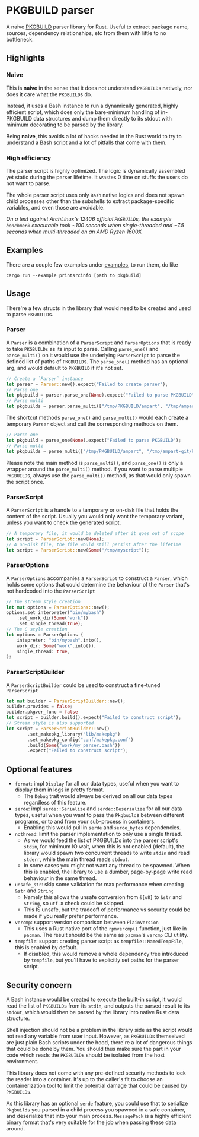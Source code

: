 # PKGBUILD parser

A naive [PKGBUILD](https://wiki.archlinux.org/title/PKGBUILD) parser library for Rust. Useful to extract package name, sources, dependency relationships, etc from them with little to no bottleneck. 

## Highlights

### Naive
This is **naive** in the sense that it does not understand `PKGBUILD`s natively, nor does it care what the `PKGBUILD`s do. 

Instead, it uses a Bash instance to run a dynamically generated, highly efficient script, which does only the bare-minimum handling of in-PKGBUILD data structures and dump them directly to its stdout with minimum decorating to be parsed by the library.

Being **naive**, this avoids a lot of hacks needed in the Rust world to try to understand a Bash script and a lot of pitfalls that come with them.

### High efficiency
The parser script is highly optimized. The logic is dynamically assembled yet static during the parser lifetime. It wastes 0 time on stuffs the users do not want to parse.

The whole parser script uses only `Bash` native logics and does not spawn child processes other than the subshells to extract package-specific variables, and even those are avoidable.

_On a test against ArchLinux's 12406 official `PKGBUILD`s, the example `benchmark` executable took ~100 seconds when single-threaded and ~7.5 seconds when multi-threaded on an AMD Ryzen 1600X_

## Examples
There are a couple few examples under [examples](examples), to run them, do like
```
cargo run --example printsrcinfo [path to pkgbuild]
```

## Usage
There're a few structs in the library that would need to be created and used to parse `PKGBUILD`s.

### Parser
A `Parser` is a combination of a `ParserScript` and `ParserOptions` that is ready to take `PKGBUILDs` as its input to parse. Calling `parse_one()` and `parse_multi()` on it would use the underlying `ParserScript` to parse the defined list of paths of `PKGBUILD`s. The `parse_one()` method has an optional arg, and would default to `PKGBUILD` if it's not set.
```Rust
// Create a `Parser` instance
let parser = Parser::new().expect("Failed to create parser");
// Parse one
let pkgbuild = parser.parse_one(None).expect("Failed to parse PKGBUILD");
// Parse multi
let pkgbuilds = parser.parse_multi(["/tmp/PKGBUILD/ampart", "/tmp/ampart-git/PKGBUILD", "/tmp/chromium/PKGBUILD"]).expect("Failed to parse multiple PKGBUILDs");
```

The shortcut methods `parse_one()` and `parse_multi()` would each create a temporary `Parser` object and call the corresponding methods on them.

```Rust
// Parse one
let pkgbuild = parse_one(None).expect("Failed to parse PKGBUILD");
// Parse multi
let pkgbuilds = parse_multi(["/tmp/PKGBUILD/ampart", "/tmp/ampart-git/PKGBUILD", "/tmp/chromium/PKGBUILD"]).expect("Failed to parse multiple PKGBUILDs");
```

Please note the main method is `parse_multi()`, and `parse_one()` is only a wrapper around the `parse_multi()` method. If you want to parse multiple `PKGBUILD`s, always use the `parse_multi()` method, as that would only spawn the script once.

### ParserScript

A `ParserScript` is a handle to a tamporary or on-disk file that holds the content of the script. Usually you would only want the temporary variant, unless you want to check the generated script.
```Rust
// A temporary file, it would be deleted after it goes out of scope
let script = ParserScript::new(None);
// A on-disk file, the file would still persist after the lifetime
let script = ParserScript::new(Some("/tmp/myscript"));
```

### ParserOptions

A `ParserOptions` accompanies a `ParserScript` to construct a `Parser`, which holds some options that could determine the behaviour of the `Parser` that's not hardcoded into the `ParserScript`
```Rust
// The stream style creation
let mut options = ParserOptions::new();
options.set_interpreter("bin/mybash")
    .set_work_dir(Some("work"))
    .set_single_thread(true);
// The C style creation
let options = ParserOptions {
    intepreter: "bin/mybash".into(),
    work_dir: Some("work".into()),
    single_thread: true,
};
```

### ParserScriptBuilder
A `ParserScriptBuilder` could be used to construct a fine-tuned `ParserScript`
```Rust
let mut builder = ParserScriptBuilder::new();
builder.provides = false;
builder.pkgver_func = false
let script = builder.build().expect("Failed to construct script");
// Stream style is also supported
let script = ParserScriptBuilder::new()
        .set_makepkg_library("lib/makepkg")
        .set_makepkg_config("conf/makepkg.conf")
        .build(Some("work/my_parser.bash"))
        .expect("Failed to construct script");
```

## Optional features
- `format`: impl `Display` for all our data types, useful when you want to display them in logs in pretty format. 
  - The `Debug` trait would always be derived on all our data types regardless of this feature.
- `serde`: impl `serde::Serialize` and `serde::Deserialize` for all our data types, useful when you want to pass the `Pkgbuild`s between different programs, or to and from your sub-process in containers.
  - Enabling this would pull in `serde` and `serde_bytes` dependencies.
- `nothread`: limit the parser implementation to only use a single thread. 
  - As we would feed the list of PKGBUILDs into the parser script's `stdin`, for minimum IO wait, when this is not enabled (default), the library would spawn two concurrent threads to write `stdin` and read `stderr`, while the main thread reads `stdout`.
  - In some cases you might not want any thread to be spawned. When this is enabled, the library to use a dumber, page-by-page write read behaviour in the same thread.
- `unsafe_str`: skip some validation for max performance when creating `&str` and `String`
  - Namely this allows the unsafe conversion from `&[u8]` to `&str` and `String`, so `utf-8` check could be skipped.
  - This IS unsafe, but the tradeoff of performance vs security could be made if you really prefer performance.
- `vercmp`: support version comparison between `PlainVersion`
  - This uses a Rust native port of the `rpmvercmp()` function, just like in `pacman`. The result should be the same as `pacman`'s `vercmp` CLI utility.
- `tempfile`: support creating parser script as `tempfile::NamedTempFile`, this is enabled by default.
  - If disabled, this would remove a whole dependency tree introduced by `tempfile`, but you'll have to explicitly set paths for the parser script.


## Security concern
A Bash instance would be created to execute the built-in script, it would read the list of `PKGBUILD`s from its `stdin`, and outputs the parsed result to its `stdout`, which would then be parsed by the library into native Rust data structure.

Shell injection should not be a problem in the library side as the script would not read any variable from user input. However, as `PKGBUILD`s themselved are just plain Bash scripts under the hood, there're a lot of dangerous things that could be done by them. You should thus make sure the part in your code which reads the `PKGBUILD`s should be isolated from the host environment. 

This library does not come with any pre-defined security methods to lock the reader into a container. It's up to the caller's fit to choose an containerization tool to limit the potential damage that could be caused by `PKGBUILD`s.

As this library has an optional `serde` feature, you could use that to serialize `Pkgbuild`s you parsed in a child process you spawned in a safe container, and deserialize that into your main process. `MessagePack` is a highly efficient binary format that's very suitable for the job when passing these data around.
